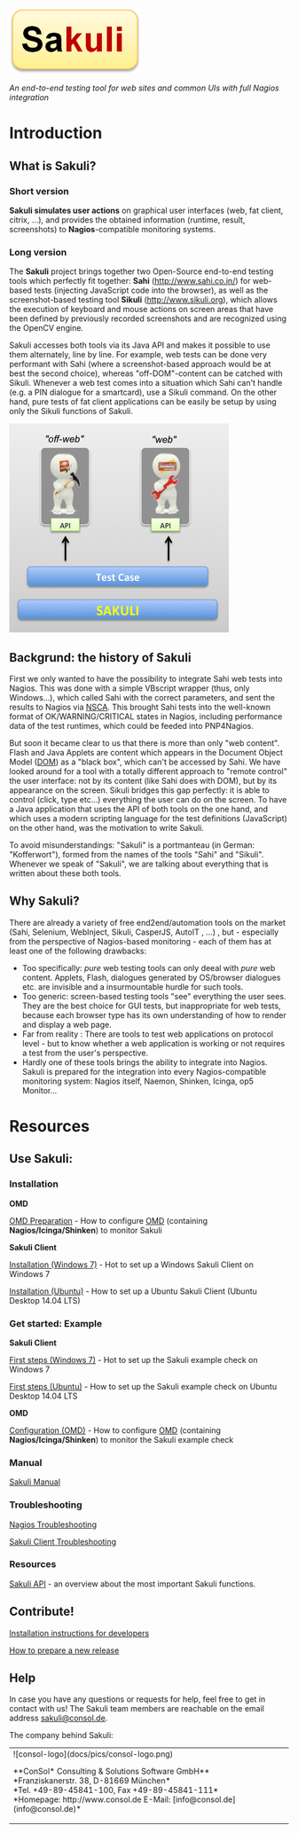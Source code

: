 ![sakuli-logo](./docs/pics/sakuli-logo.png) 

*An end-to-end testing tool for web sites and common UIs with full Nagios integration*

# Introduction
## What is Sakuli? 
### Short version
**Sakuli simulates user actions** on graphical user interfaces (web, fat client, citrix, …), and provides the obtained information (runtime, result, screenshots) to **Nagios**-compatible monitoring systems. 

###  Long version 
The **Sakuli** project brings together two Open-Source end-to-end testing tools which perfectly fit together: **Sahi** (http://www.sahi.co.in/) for web-based tests (injecting JavaScript code into the browser), as well as the screenshot-based testing tool **Sikuli** (http://www.sikuli.org), which allows the execution of keyboard and mouse actions on screen areas that have been defined by previously recorded screenshots and are recognized using the OpenCV engine. 

Sakuli accesses both tools via its Java API and makes it possible to use them alternately, line by line. For example, web tests can be done very performant with Sahi (where a screenshot-based approach would be at best the second choice), whereas "off-DOM"-content can be catched with Sikuli. Whenever a web test comes into a situation which Sahi can't handle (e.g. a PIN dialogue for a smartcard), use a Sikuli command. On the other hand, pure tests of fat client applications can be easily be setup by using only the Sikuli functions of Sakuli.

![sakuli-api](./docs/pics/sakuli_api.jpg) 

## Backgrund: the history of Sakuli
First we only wanted to have the possibility to integrate Sahi web tests into Nagios. This was done with a simple VBscript wrapper (thus, only Windows...), which called Sahi with the correct parameters, and sent the results to Nagios via [NSCA](http://exchange.nagios.org/directory/Addons/Passive-Checks/NSCA--2D-Nagios-Service-Check-Acceptor/details). This brought Sahi tests into the well-known format of OK/WARNING/CRITICAL states in Nagios, including performance data of the test runtimes, which could be feeded into PNP4Nagios. 

But soon it became clear to us that there is more than only "web content". Flash and Java Applets are content which appears in the Document Object Model ([DOM](http://de.wikipedia.org/wiki/Document_Object_Model)) as a "black box", which can't be accessed by Sahi. 
We have looked around for a tool with a totally different approach to "remote control" the user interface: not by its content (like Sahi does with DOM), but by its appearance on the screen. Sikuli bridges this gap perfectly: it is able to control (click, type etc...) everything the user can do on the screen. 
To have a Java application that uses the API of both tools on the one hand, and which uses a modern scripting language for the test definitions (JavaScript) on the other hand, was the motivation to write Sakuli. 

To avoid misunderstandings: "Sakuli" is a portmanteau (in German: "Kofferwort"), formed from the names of the tools "Sahi" and "Sikuli". Whenever we speak of "Sakuli", we are talking about everything that is written about these both tools.  

## Why Sakuli? 
There are already a variety of free end2end/automation tools on the market (Sahi, Selenium, WebInject, Sikuli, CasperJS, AutoIT , ...) , but - especially from the perspective of Nagios-based monitoring - each of them has at least one of the following drawbacks: 

* Too specifically: *pure* web testing tools can only deeal with *pure* web content. Applets, Flash, dialogues generated by OS/browser dialogues etc. are invisible and a insurmountable hurdle for such tools.
* Too generic: screen-based testing tools "see" everything the user sees. They are the best choice for GUI tests, but inappropriate for web tests, because each browser type has its own understanding of how to render and display a web page. 
* Far from reality : There are tools to test web applications on protocol level - but to know whether a web application is working or not requires a test from the user's perspective. 
* Hardly one of these tools brings the ability to integrate into Nagios. Sakuli is prepared for the integration into every Nagios-compatible monitoring system: Nagios itself, Naemon, Shinken, Icinga, op5 Monitor... 

# Resources
## Use Sakuli: 
### Installation 
**OMD**

[OMD Preparation](./docs/installation-omd.md) - How to configure [OMD](http://www.omdistro.org) (containing **Nagios/Icinga/Shinken**) to monitor Sakuli

**Sakuli Client**

[Installation (Windows 7)](./docs/installation-windows.md) - Hot to set up a Windows Sakuli Client on Windows 7

[Installation (Ubuntu)](./docs/installation-ubuntu.md) - How to set up a Ubuntu Sakuli Client (Ubuntu Desktop 14.04 LTS)


### Get started: Example

**Sakuli Client**

[First steps (Windows 7)](./docs/firststeps-windows.md) - Hot to set up the Sakuli example check on Windows 7

[First steps (Ubuntu)](./docs/firststeps-ubuntu.md) - How to set up the Sakuli example check on Ubuntu Desktop 14.04 LTS

**OMD**

[Configuration (OMD)](./docs/installation-omd.md) - How to configure [OMD](http://www.omdistro.org) (containing **Nagios/Icinga/Shinken**) to monitor the Sakuli example check

### Manual 

[Sakuli Manual](./docs/sakuli-manual.md) 


### Troubleshooting

[Nagios Troubleshooting](./docs/troubleshooting-nagios.md) 

[Sakuli Client Troubleshooting](./docs/troubleshooting-sakuli-client.md) 


### Resources

[Sakuli API](./docs/sakuli-api.md) - an overview about the most important Sakuli functions. 


## Contribute! 
[Installation instructions for developers](./docs/development/installation-developers.md)

[How to prepare a new release](./docs/development/how-to-release.md)

## Help
In case you have any questions or requests for help, feel free to get in contact with us! 
The Sakuli team members are reachable on the email address [sakuli@consol.de](mailto:sakuli@consol.de).

The company behind Sakuli: 

<table>
<tr>
<td>
![consol-logo](docs/pics/consol-logo.png)<p/>
**ConSol* Consulting & Solutions Software GmbH** <br/>
*Franziskanerstr. 38, D-81669 München* <br/>
*Tel. +49-89-45841-100, Fax +49-89-45841-111*<br/>
*Homepage: http://www.consol.de E-Mail: [info@consol.de](info@consol.de)*
</td>
</tr>
<table>
